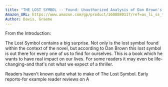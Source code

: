 ```yaml
---
title: "THE LOST SYMBOL -- Found: Unauthorized Analysis of Dan Brown's Novel"
Amazon_URL: https://www.amazon.com/gp/product/1608880117/ref=as_li_ss_tl?ie=UTF8&linkCode=ll1&tag=internetbo00a-20
Author: Davis, Graeme
---
```

From the Introduction:<p>

The Lost Symbol contains a big surprise. Not only is the lost symbol found within the context of the novel, but according to Dan Brown this lost symbol is out there for every one of us to find for ourselves. This is a book which he wants to have real impact on our lives. For some readers it may even be life-changing-and that's not what we expect of a thriller.<p>

Readers haven't known quite what to make of The Lost Symbol. Early reports-for example reader reviews on A